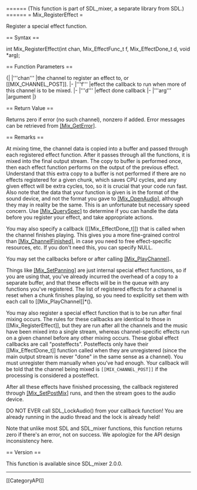 ====== (This function is part of SDL_mixer, a separate library from SDL.) ======
= Mix_RegisterEffect =

Register a special effect function.

== Syntax ==

<syntaxhighlight lang='c'>
int Mix_RegisterEffect(int chan, Mix_EffectFunc_t f, Mix_EffectDone_t d, void *arg);
</syntaxhighlight>

== Function Parameters ==

{|
|'''chan'''
|the channel to register an effect to, or [[MIX_CHANNEL_POST]].
|-
|'''f'''
|effect the callback to run when more of this channel is to be mixed.
|-
|'''d'''
|effect done callback
|-
|'''arg'''
|argument
|}

== Return Value ==

Returns zero if error (no such channel), nonzero if added. Error messages
can be retrieved from [[Mix_GetError]]().

== Remarks ==

At mixing time, the channel data is copied into a buffer and passed through
each registered effect function. After it passes through all the functions,
it is mixed into the final output stream. The copy to buffer is performed
once, then each effect function performs on the output of the previous
effect. Understand that this extra copy to a buffer is not performed if
there are no effects registered for a given chunk, which saves CPU cycles,
and any given effect will be extra cycles, too, so it is crucial that your
code run fast. Also note that the data that your function is given is in
the format of the sound device, and not the format you gave to
[[Mix_OpenAudio]](), although they may in reality be the same. This is an
unfortunate but necessary speed concern. Use [[Mix_QuerySpec]]() to
determine if you can handle the data before you register your effect, and
take appropriate actions.

You may also specify a callback ([[Mix_EffectDone_t]]) that is called when
the channel finishes playing. This gives you a more fine-grained control
than [[Mix_ChannelFinished]](), in case you need to free effect-specific
resources, etc. If you don't need this, you can specify NULL.

You may set the callbacks before or after calling [[Mix_PlayChannel]]().

Things like [[Mix_SetPanning]]() are just internal special effect
functions, so if you are using that, you've already incurred the overhead
of a copy to a separate buffer, and that these effects will be in the queue
with any functions you've registered. The list of registered effects for a
channel is reset when a chunk finishes playing, so you need to explicitly
set them with each call to [[Mix_PlayChannel]]*().

You may also register a special effect function that is to be run after
final mixing occurs. The rules for these callbacks are identical to those
in [[Mix_RegisterEffect]], but they are run after all the channels and the
music have been mixed into a single stream, whereas channel-specific
effects run on a given channel before any other mixing occurs. These global
effect callbacks are call "posteffects". Posteffects only have their
[[Mix_EffectDone_t]] function called when they are unregistered (since the
main output stream is never "done" in the same sense as a channel). You
must unregister them manually when you've had enough. Your callback will be
told that the channel being mixed is <code>[[MIX_CHANNEL_POST]]</code> if
the processing is considered a posteffect.

After all these effects have finished processing, the callback registered
through [[Mix_SetPostMix]]() runs, and then the stream goes to the audio
device.

DO NOT EVER call SDL_LockAudio() from your callback function! You are
already running in the audio thread and the lock is already held!

Note that unlike most SDL and SDL_mixer functions, this function returns
zero if there's an error, not on success. We apologize for the API design
inconsistency here.

== Version ==

This function is available since SDL_mixer 2.0.0.

----
[[CategoryAPI]]


